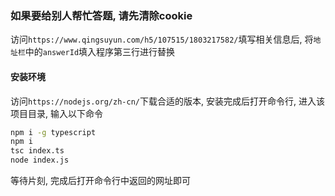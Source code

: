 ### 如果要给别人帮忙答题, 请先清除cookie
访问`https://www.qingsuyun.com/h5/107515/1803217582/`填写相关信息后, 将`地址栏`中的`answerId`填入程序第三行进行替换

#### 安装环境
访问`https://nodejs.org/zh-cn/`下载合适的版本, 安装完成后打开命令行, 进入该项目目录, 输入以下命令
```bash
npm i -g typescript
npm i
tsc index.ts
node index.js
```
等待片刻, 完成后打开命令行中返回的网址即可
